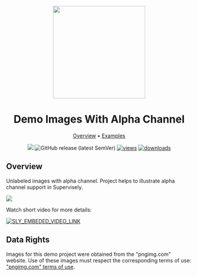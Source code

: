 <div align="center" markdown> 

<img src="https://i.imgur.com/UdBujFN.png" width="250" /> <br>

# Demo Images With Alpha Channel

<p align="center">

  <a href="#overview">Overview</a> •
  <a href="#examples">Examples</a>
</p>

[![](https://img.shields.io/badge/slack-chat-green.svg?logo=slack)](https://supervise.ly/slack) 
![GitHub release (latest SemVer)](https://img.shields.io/github/v/release/supervisely-ecosystem/images-with-alpha-channel)
[![views](https://app.supervise.ly/img/badges/views/supervisely-ecosystem/images-with-alpha-channel.png)](https://supervise.ly)
[![downloads](https://app.supervise.ly/img/badges/downloads/supervisely-ecosystem/images-with-alpha-channel.png)](https://supervise.ly)

</div>


## Overview 

Unlabeled images with alpha channel. Project helps to illustrate alpha channel support in Supervisely.

![](https://i.imgur.com/TrcgwDK.png)


Watch short video for more details:

<a data-key="sly-embeded-video-link" href="https://youtu.be/KQ3Ix3Uhdf0" data-video-code="KQ3Ix3Uhdf0">
    <img src="https://i.imgur.com/SnNO4gE.png" alt="SLY_EMBEDED_VIDEO_LINK"  style="max-width:100%;">
</a>


## Data Rights
Images for this demo project were obtained from the "pngimg.com" website. Use of these images must respect the corresponding terms of use: ["pngimg.com" terms of use](http://pngimg.com/license).
